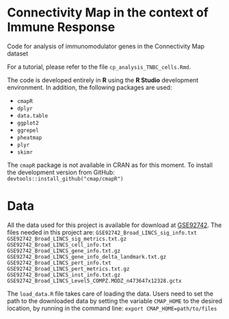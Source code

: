 # Connectivity Map in the context of Immune Response

Code for analysis of immunomodulator genes in the Connectivity Map dataset

For a tutorial, please refer to the file ```cp_analysis_TNBC_cells.Rmd```. 

The code is developed entirely in **R** using the **R Studio** development environment. In addition, the following packages are used:
- ```cmapR```
- ```dplyr```
- ```data.table```
- ```ggplot2```
- ```ggrepel```
- ```pheatmap```
- ```plyr```
- ```skimr```

The ```cmapR``` package is not available in CRAN as for this moment. To install the development version from GitHub:
```devtools::install_github("cmap/cmapR")```

# Data

All the data used for this project is available for download at [GSE92742](https://www.ncbi.nlm.nih.gov/geo/query/acc.cgi?acc=GSE92742). 
The files needed in this project are:
```GSE92742_Broad_LINCS_sig_info.txt```
```GSE92742_Broad_LINCS_sig_metrics.txt.gz```
```GSE92742_Broad_LINCS_cell_info.txt```
```GSE92742_Broad_LINCS_gene_info.txt.gz```
```GSE92742_Broad_LINCS_gene_info_delta_landmark.txt.gz```
```GSE92742_Broad_LINCS_pert_info.txt```
```GSE92742_Broad_LINCS_pert_metrics.txt.gz```
```GSE92742_Broad_LINCS_inst_info.txt.gz```
```GSE92742_Broad_LINCS_Level5_COMPZ.MODZ_n473647x12328.gctx```


The ```load_data.R``` file takes care of loading the data. Users need to set the path to the downloaded data by setting the variable ```CMAP_HOME``` to the desired location, by running in the command line: ```export CMAP_HOME=path/to/files```